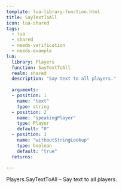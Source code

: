```yaml
---
template: lua-library-function.html
title: SayTextToAll
icon: lua-shared
tags:
  - lua
  - shared
  - needs-verification
  - needs-example
lua:
  library: Players
  function: SayTextToAll
  realm: shared
  description: "Say text to all players."
  
  arguments:
  - position: 1
    name: "text"
    type: string
  - position: 2
    name: "speakingPlayer"
    type: Player
    default: "0"
  - position: 3
    name: "withoutStringLookup"
    type: boolean
    default: "true"
  returns:
    
---
```


<div class="lua__search__keywords">
Players.SayTextToAll &#x2013; Say text to all players.
</div>

